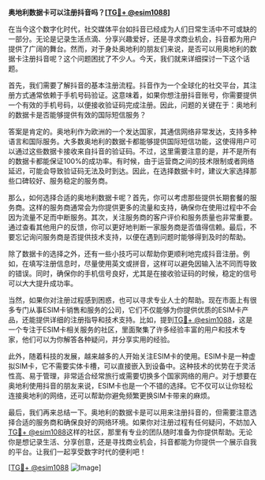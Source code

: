 **奥地利数据卡可以注册抖音吗？[[TG💪+ @esim1088](https://t.me/s/esim1088)]**

在当今这个数字化时代，社交媒体平台如抖音已经成为人们日常生活中不可或缺的一部分。无论是记录生活点滴、分享兴趣爱好，还是寻求商业机会，抖音都为用户提供了广阔的舞台。然而，对于身处奥地利的朋友们来说，是否可以用奥地利的数据卡注册抖音呢？这个问题困扰了不少人。今天，我们就来详细探讨一下这个话题。

首先，我们需要了解抖音的基本注册流程。抖音作为一个全球化的社交平台，其注册方式通常依赖于手机号码验证。这意味着，如果你想注册抖音账号，你需要提供一个有效的手机号码，以便接收验证码完成注册。因此，问题的关键在于：奥地利的数据卡是否能够提供有效的国际短信服务？

答案是肯定的。奥地利作为欧洲的一个发达国家，其通信网络非常发达，支持多种语言和国际服务。大多数奥地利的数据卡都能够提供国际短信功能，这使得用户可以通过这些数据卡接收来自抖音的验证码。不过，这里需要注意的是，并不是所有的数据卡都能保证100%的成功率。有时候，由于运营商之间的技术限制或者网络延迟，可能会导致验证码无法及时到达。因此，在选择数据卡时，建议大家选择那些口碑较好、服务稳定的服务商。

那么，如何选择合适的奥地利数据卡呢？首先，你可以考虑那些提供长期套餐的服务商。这样的服务商通常会为你提供更多的流量和支持，确保你在使用过程中不会因为流量不足而中断服务。其次，关注服务商的客户评价和服务质量也非常重要。通过查看其他用户的反馈，你可以更好地判断一家服务商是否值得信赖。最后，不要忘记询问服务商是否提供技术支持，以便在遇到问题时能够得到及时的帮助。

除了数据卡的选择之外，还有一些小技巧可以帮助你更顺利地完成抖音注册。例如，在填写注册信息时，尽量使用英文或拼音，这样可以避免因输入法不同而导致的错误。同时，确保你的手机信号良好，尤其是在接收验证码的时候，稳定的信号可以大大提升成功率。

当然，如果你对注册过程感到困惑，也可以寻求专业人士的帮助。现在市面上有很多专门从事ESIM卡销售和服务的公司，它们不仅能够为你提供优质的ESIM卡产品，还能提供详细的注册指导和技术支持。比如，提到[TG💪+ @esim1088](https://t.me/s/esim1088)，这是一个专注于ESIM卡相关服务的社区，里面聚集了许多经验丰富的用户和技术专家，他们可以为你解答各种疑问，并分享实用的经验。

此外，随着科技的发展，越来越多的人开始关注ESIM卡的使用。ESIM卡是一种虚拟SIM卡，它不需要实体卡槽，可以直接嵌入到设备中。这种技术的优势在于灵活性高、易于管理，非常适合经常旅行或需要切换多个国家网络的用户。对于想要在奥地利使用抖音的朋友来说，ESIM卡也是一个不错的选择。它不仅可以让你轻松连接奥地利的网络，还可以帮助你避免频繁更换SIM卡带来的麻烦。

最后，我们再来总结一下。奥地利的数据卡是可以用来注册抖音的，但需要注意选择合适的服务商和确保良好的网络环境。如果你对注册过程有任何疑问，不妨加入[TG💪+ @esim1088](https://t.me/s/esim1088)这样的社区，那里有专业的团队随时准备为你提供帮助。无论你是想记录生活、分享创意，还是寻找商业机会，抖音都能为你提供一个展示自我的平台。让我们一起享受数字时代的便利吧！

[[TG💪+ @esim1088](https://t.me/s/esim1088) ![Image](https://i.postimg.cc/4NQfJmqS/Snipaste-2025-05-13-00-14-12.png)]